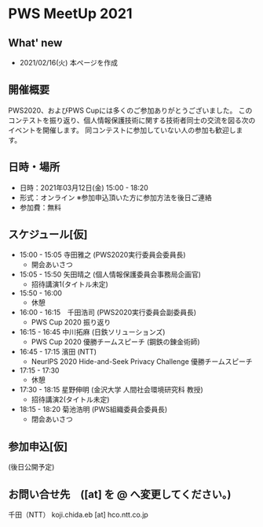 # PWS MeetUp 2021

## What' new
- 2021/02/16(火) 本ページを作成

## 開催概要
PWS2020、およびPWS Cupには多くのご参加ありがとうございました。
このコンテストを振り返り、個人情報保護技術に関する技術者同士の交流を図る次のイベントを開催します。
同コンテストに参加していない人の参加も歓迎します。

## 日時・場所
- 日時：2021年03月12日(金) 15:00 - 18:20
- 形式：オンライン ※参加申込頂いた方に参加方法を後日ご連絡
- 参加費：無料

## スケジュール[仮]
- 15:00 - 15:05 寺田雅之 (PWS2020実行委員会委員長)
    - 開会あいさつ
- 15:05 - 15:50 矢田晴之 (個人情報保護委員会事務局企画官)
    - 招待講演1(タイトル未定)
- 15:50 - 16:00
    - 休憩
- 16:00 - 16:15　千田浩司 (PWS2020実行委員会副委員長)
    - PWS Cup 2020 振り返り
- 16:15 - 16:45 中川拓麻 (日鉄ソリューションズ)
    - PWS Cup 2020 優勝チームスピーチ (鋼鉄の錬金術師)
- 16:45 - 17:15 濱田 (NTT)
    - NeurlPS 2020 Hide-and-Seek Privacy Challenge 優勝チームスピーチ
- 17:15 - 17:30
    - 休憩
- 17:30 - 18:15 星野伸明 (金沢大学 人間社会環境研究科 教授)
    - 招待講演2(タイトル未定)
- 18:15 - 18:20 菊池浩明 (PWS組織委員会委員長)
    - 閉会あいさつ



## 参加申込[仮]
(後日公開予定)

## お問い合せ先　([at] を @ へ変更してください。)
千田（NTT） koji.chida.eb [at] hco.ntt.co.jp
